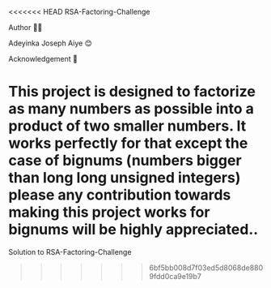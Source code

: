<<<<<<< HEAD
RSA-Factoring-Challenge

Author 👨‍💻

Adeyinka Joseph Aiye 😊

Acknowledgement 🙏

This project is designed to factorize as many numbers as possible into a product of two smaller numbers. It works perfectly for that except the case of bignums (numbers bigger than long long unsigned integers) please any contribution towards making this project works for bignums will be highly appreciated..
=======
Solution to RSA-Factoring-Challenge
>>>>>>> 6bf5bb008d7f03ed5d8068de8809fdd0ca9e19b7
